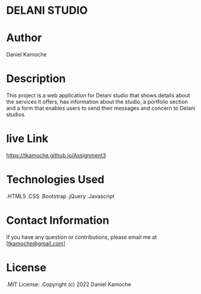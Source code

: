 # DELANI STUDIO
# Author
Daniel Kamoche
# Description
This project is a web application for Delani studio that shows details about the services it offers, has information about the studio, a portfolio section and a form that enables users to send their messages and concern to Delani studios.
# live Link
https://tkamoche.github.io/Assignment3
# Technologies Used
.HTML5
.CSS
.Bootstrap
.jQuery
.Javascript
# Contact Information
If you have any question or contributions, please email me at [tkamoche@gmail.com]
# License
.MIT License:
.Copyright (c) 2022 Daniel Kamoche